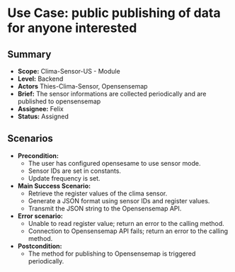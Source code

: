 # Use Case: public publishing of data for anyone interested

## Summary

- **Scope:** Clima-Sensor-US - Module
- **Level:** Backend
- **Actors** Thies-Clima-Sensor, Opensensemap
- **Brief:** The sensor informations are collected periodically and are published to opensensemap
- **Assignee:** Felix
- **Status:** Assigned

## Scenarios

- **Precondition:** 
	- The user has configured opensesame to use sensor mode.
	- Sensor IDs are set in constants.
	- Update frequency is set.
- **Main Success Scenario:** 
	- Retrieve the register values of the clima sensor.
	- Generate a JSON format using sensor IDs and register values.
	- Transmit the JSON string to the Opensensemap API.
- **Error scenario:**
	- Unable to read register value; return an error to the calling method.
	- Connection to Opensensemap API fails; return an error to the calling method.
- **Postcondition:**
	- The method for publishing to Opensensemap is triggered periodically.
